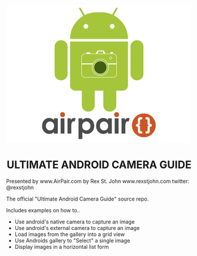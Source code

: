 <p align="center"><img src="android-camera.png" alt="Android Camera Guide"/></p>

<h1 align="center">ULTIMATE ANDROID CAMERA GUIDE</h1>
Presented by www.AirPair.com
by Rex St. John
www.rexstjohn.com
twitter: @rexstjohn

The official "Ultimate Android Camera Guide" source repo.

Includes examples on how to..

<ul>
<li>Use android's native camera to capture an image</li>
<li>Use android's external camera to capture an image</li>
<li>Load images from the gallery into a grid view</li>
<li>Use Androids gallery to "Select" a single image</li>
<li>Display images in a horizontal list form</li>
</ul>
